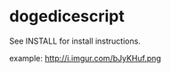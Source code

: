 dogedicescript
==============

See INSTALL for install instructions.

example:
http://i.imgur.com/bJyKHuf.png
